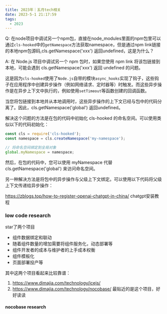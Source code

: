 ```yaml
---
title: 2023年｜五月tech相关
date: 2023-5-1 21:17:59
tags:
  - 2023
---
```


Q: 在node项目中调试另一个npm包，直接在node_modules里面的npm包里可以通过`cls-hooked`中的`getNamespace`方法获取namespace，但是通过npm link链接的本地npm包源码,cls.getNamespace('xxx') 返回undefined，这是为什么？

A: 在 Node.js 项目中调试另一个 npm 包时，如果您使用 npm link 将该包链接到本地，可能会遇到 cls.getNamespace('xxx') 返回 undefined 的问题。

这是因为`cls-hooked`使用了`Node.js`自带的模块`async_hooks`实现了钩子，这些钩子在应用程序中创建异步操作（例如网络请求、定时器等）时触发。而这些异步操作是在异步上下文中执行的，例如使用`setTimeout`等函数创建的回调函数。

当您将包链接到本地并从本地调用时，这些异步操作的上下文已经与包中的代码分离了。因此，cls.getNamespace('global') 返回undefined。

解决这个问题的方法是在包的代码中初始化 cls-hooked 的命名空间。可以使用类似以下的代码初始化：

```js
const cls = require('cls-hooked');
const namespace = cls.createNamespace('my-namespace');

// 将命名空间绑定到全局对象
global.myNamespace = namespace;
```

然后，在包的代码中，您可以使用 myNamespace 代替 cls.getNamespace('global') 来访问命名空间。

另一种解决方法是将包中的异步操作与父级上下文绑定。可以使用以下代码将父级上下文传递给异步操作：

https://zblogs.top/how-to-register-openai-chatgpt-in-china/ chatgpt安装教程


### low code research
star了两个项目
- 组件数据绑定和联动
- 随着组件数量的增加需要将组件服务化，动态部署等
- 组件开发者的成本与维护者的上手成本权衡
- 组件模板化
- 页面部署投产等

其中这两个项目看起来比较靠谱：
1. https://www.dimajia.com/technology/icejs/
2. https://www.dimajia.com/technology/nocobase/ 最贴近的是这个项目，好好读读

#### nocobase research

